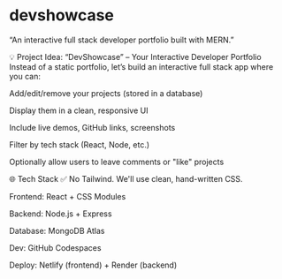 # devshowcase
“An interactive full stack developer portfolio built with MERN.”


💡 Project Idea: “DevShowcase” – Your Interactive Developer Portfolio
Instead of a static portfolio, let’s build an interactive full stack app where you can:

Add/edit/remove your projects (stored in a database)

Display them in a clean, responsive UI

Include live demos, GitHub links, screenshots

Filter by tech stack (React, Node, etc.)

Optionally allow users to leave comments or "like" projects

🌐 Tech Stack
✅ No Tailwind. We'll use clean, hand-written CSS.

Frontend: React + CSS Modules

Backend: Node.js + Express

Database: MongoDB Atlas

Dev: GitHub Codespaces

Deploy: Netlify (frontend) + Render (backend)


